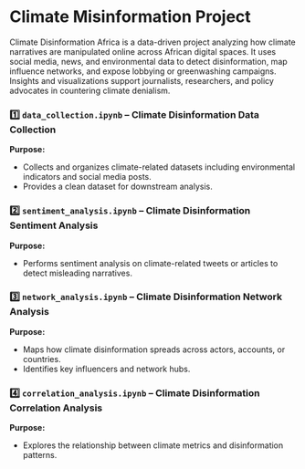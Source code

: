 # Climate Misinformation Project
Climate Disinformation Africa is a data-driven project analyzing how climate narratives are manipulated online across African digital spaces. It uses social media, news, and environmental data to detect disinformation, map influence networks, and expose lobbying or greenwashing campaigns. Insights and visualizations support journalists, researchers, and policy advocates in countering climate denialism.
### 1️⃣ `data_collection.ipynb` – Climate Disinformation Data Collection
**Purpose:**  
- Collects and organizes climate-related datasets including environmental indicators and social media posts.
- Provides a clean dataset for downstream analysis.

### 2️⃣ `sentiment_analysis.ipynb` – Climate Disinformation Sentiment Analysis
**Purpose:**  
- Performs sentiment analysis on climate-related tweets or articles to detect misleading narratives.

### 3️⃣ `network_analysis.ipynb` – Climate Disinformation Network Analysis
**Purpose:**  
- Maps how climate disinformation spreads across actors, accounts, or countries.  
- Identifies key influencers and network hubs.

### 4️⃣ `correlation_analysis.ipynb` – Climate Disinformation Correlation Analysis
**Purpose:**  
- Explores the relationship between climate metrics and disinformation patterns.  
